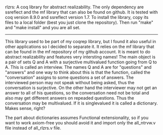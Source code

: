 rlzrs: A coq library for abstract realizability. The only dependency are ssreflect and the mf library that can also be found on github. It is tested with coq version 8.9.0 and ssreflect version 1.7. To install the library, copy its files to a local folder (best you just clone the repository). Then run "make" and "make install" and you are all set.

------------------------------------

This library used to be part of my coqrep library, but I found it also useful in other applications so I decided to separate it. It relies on the mf library that can be found in the mf repository of my github account. It is meant to do abstract realizability and features very intersting names! The main object is a pair of sets Q and A with a surjective multivalued function going from Q to A. This is called an interview. The names Q and A are for "questions" and "answers" and one way to think about this is that the function, called the "conversation" assigns to some questions a set of answers. The interviewed person may not speak without being asked, thus the conversation is surjective. On the other hand the interviewer may not get an answer to all of his questions, so the conversation need not be total and also may get different answers on repeaded questions. Thus the conversation may be multivalued. If it is singlevalued it is called a dictionary. Makes sense, right?

The part about dictionaries assumes Functional extensionality, so if you want to work axiom-free you should avoid it and import only the all_ntrvw.v file instead of all_rlzrs.v file.
